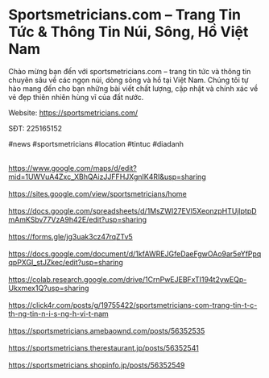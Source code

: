 <h1>Sportsmetricians.com – Trang Tin Tức & Thông Tin Núi, Sông, Hồ Việt Nam</h1>
<p>Chào mừng bạn đến với sportsmetricians.com – trang tin tức và thông tin chuyên sâu về các ngọn núi, dòng sông và hồ tại Việt Nam. Chúng tôi tự hào mang đến cho bạn những bài viết chất lượng, cập nhật và chính xác về vẻ đẹp thiên nhiên hùng vĩ của đất nước.</p>
<p>Website: <a href="https://sportsmetricians.com/">https://sportsmetricians.com/</a><p>
<p>SĐT: 225165152</p>
<p>#news #sportsmetricians #location #tintuc #diadanh</p>
<br><a href="https://www.google.com/maps/d/edit?mid=1UWVuA4Zxc_XBhQAizJJFFHJXgnIK4RI&usp=sharing">https://www.google.com/maps/d/edit?mid=1UWVuA4Zxc_XBhQAizJJFFHJXgnIK4RI&usp=sharing</a></br>
<br><a href="https://sites.google.com/view/sportsmetricians/home">https://sites.google.com/view/sportsmetricians/home</a></br>
<br><a href="https://docs.google.com/spreadsheets/d/1MsZWI27EVI5XeonzpHTUjlptpDmAmKSbv77VzA9h42E/edit?usp=sharing">https://docs.google.com/spreadsheets/d/1MsZWI27EVI5XeonzpHTUjlptpDmAmKSbv77VzA9h42E/edit?usp=sharing</a></br>
<br><a href="https://forms.gle/jg3uak3cz47rqZTv5">https://forms.gle/jg3uak3cz47rqZTv5</a></br>
<br><a href="https://docs.google.com/document/d/1kfAWREJGfeDaeFgwOAo9ar5eYfPpqqpPXGI_stJZkec/edit?usp=sharing">https://docs.google.com/document/d/1kfAWREJGfeDaeFgwOAo9ar5eYfPpqqpPXGI_stJZkec/edit?usp=sharing</a></br>
<br><a href="https://colab.research.google.com/drive/1CrnPwEJEBFxTI194t2ywEQp-Ukxmex1Q?usp=sharing">https://colab.research.google.com/drive/1CrnPwEJEBFxTI194t2ywEQp-Ukxmex1Q?usp=sharing</a></br>
<br><a href="https://click4r.com/posts/g/19755422/sportsmetricians-com-trang-tin-t-c-th-ng-tin-n-i-s-ng-h-vi-t-nam">https://click4r.com/posts/g/19755422/sportsmetricians-com-trang-tin-t-c-th-ng-tin-n-i-s-ng-h-vi-t-nam</a></br>
<br><a href="https://sportsmetricians.amebaownd.com/posts/56352535">https://sportsmetricians.amebaownd.com/posts/56352535</a></br>
<br><a href="https://sportsmetricians.therestaurant.jp/posts/56352541">https://sportsmetricians.therestaurant.jp/posts/56352541</a></br>
<br><a href="https://sportsmetricians.shopinfo.jp/posts/56352549">https://sportsmetricians.shopinfo.jp/posts/56352549</a></br>
